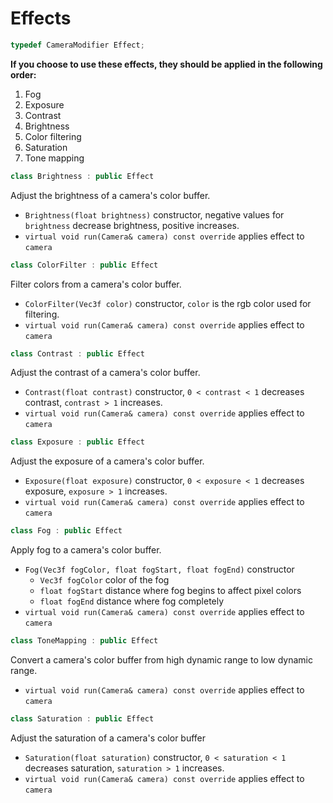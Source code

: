 # Effects

```cpp
typedef CameraModifier Effect;
```

**If you choose to use these effects, they should be applied in the following order:**
1. Fog
2. Exposure
3. Contrast
4. Brightness
5. Color filtering
6. Saturation
7. Tone mapping

```cpp
class Brightness : public Effect
```
Adjust the brightness of a camera's color buffer.
- `Brightness(float brightness)` constructor, negative values for `brightness` decrease brightness, positive increases.
- `virtual void run(Camera& camera) const override` applies effect to `camera`

```cpp
class ColorFilter : public Effect
```
Filter colors from a camera's color buffer.
- `ColorFilter(Vec3f color)` constructor, `color` is the rgb color used for filtering.
- `virtual void run(Camera& camera) const override` applies effect to `camera`

```cpp
class Contrast : public Effect
```
Adjust the contrast of a camera's color buffer.
- `Contrast(float contrast)` constructor, `0 < contrast < 1` decreases contrast, `contrast > 1` increases.
- `virtual void run(Camera& camera) const override` applies effect to `camera`

```cpp
class Exposure : public Effect
```
Adjust the exposure of a camera's color buffer.
- `Exposure(float exposure)` constructor, `0 < exposure < 1` decreases exposure, `exposure > 1` increases.
- `virtual void run(Camera& camera) const override` applies effect to `camera`

```cpp
class Fog : public Effect
```
Apply fog to a camera's color buffer.
- `Fog(Vec3f fogColor, float fogStart, float fogEnd)` constructor
    - `Vec3f fogColor` color of the fog
    - `float fogStart` distance where fog begins to affect pixel colors
    - `float fogEnd` distance where fog completely 
- `virtual void run(Camera& camera) const override` applies effect to `camera`

```cpp
class ToneMapping : public Effect
```
Convert a camera's color buffer from high dynamic range to low dynamic range.
- `virtual void run(Camera& camera) const override` applies effect to `camera`

```cpp
class Saturation : public Effect
```
Adjust the saturation of a camera's color buffer
- `Saturation(float saturation)` constructor, `0 < saturation < 1` decreases saturation, `saturation > 1` increases.
- `virtual void run(Camera& camera) const override` applies effect to `camera`
